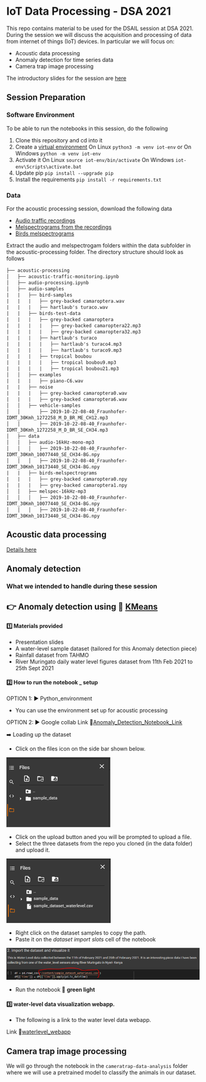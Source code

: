 # IoT Data Processing - DSA 2021

This repo contains material to be used for the DSAIL session at DSA 2021. During the session we will discuss the acquisition and processing of data from internet of things (IoT) devices. In particular we will focus on:
* Acoustic data processing
* Anomaly detection for time series data
* Camera trap image processing

The introductory slides for the session are [here](https://docs.google.com/presentation/d/1YEe4n4gkYo-EjgHpaq--zeufmJvlE1FsUclJfDsqnqU/edit?usp=sharing)

## Session Preparation

### Software Environment
 To be able to run the notebooks in this session, do the following

1. Clone this repository and cd into it
1. Create a [virtual environment](https://docs.python.org/3/tutorial/venv.html)
On Linux `python3 -m venv iot-env` or On Windows `python -m venv iot-env`
1. Activate it
On Linux
`source iot-env/bin/activate`
On Windows
`iot-env\Scripts\activate.bat`
1. Update pip `pip install --upgrade pip`
1. Install the requirements
`pip install -r requirements.txt`


### Data
For the acoustic processing session, download the following data
* [Audio traffic recordings](https://drive.google.com/file/d/1-wvwEL766FvvpgJYi_adrxAyu2rHW77A/view?usp=sharing)
* [Melspectrograms from the recordings](https://drive.google.com/file/d/1ibw9jKKqx8lDWEPyOEIGqmJkXqMkvew1/view?usp=sharing)
* [Birds melspectrograms](https://drive.google.com/file/d/1BATJ6R6yTpEArAdD61l9i7u1WiTvf5cg/view?usp=sharing)

Extract the audio and melspectrogam folders within the data subfolder in the acoustic-processing folder. The directory structure should look as follows
```
├── acoustic-processing
│   ├── acoustic-traffic-monitoring.ipynb
│   ├── audio-processing.ipynb
│   ├── audio-samples
|   |   ├── bird-samples
|   |   |   ├── grey-backed camaroptera.wav
|   |   |   ├── hartlaub's turaco.wav
|   |   ├── birds-test-data
|   |   |   ├── grey-backed camaroptera
|   |   |   |   ├── grey-backed camaroptera22.mp3
|   |   |   |   ├── grey-backed camaroptera32.mp3
|   |   |   ├── hartlaub's turaco
|   |   |   |   ├── hartlaub's turaco4.mp3
|   |   |   |   ├── hartlaub's turaco9.mp3
|   |   |   ├── tropical boubou
|   |   |   |   ├── tropical boubou9.mp3
|   |   |   |   ├── tropical boubou21.mp3
│   │   ├── examples
|   |   |   ├── piano-C6.wav
|   |   ├── noise
|   |   |   ├── grey-backed camaroptera0.wav
|   |   |   ├── grey-backed camaroptera6.wav
│   │   ├── vehicle-samples
│   │       ├── 2019-10-22-08-40_Fraunhofer-IDMT_30Kmh_1272258_M_D_BR_ME_CH12.mp3
│   │       ├── 2019-10-22-08-40_Fraunhofer-IDMT_30Kmh_1272258_M_D_BR_SE_CH34.mp3
│   ├── data
│   │   ├── audio-16kHz-mono-mp3
│   │   │   ├── 2019-10-22-08-40_Fraunhofer-IDMT_30Kmh_10077440_SE_CH34-BG.npy
│   │   │   ├── 2019-10-22-08-40_Fraunhofer-IDMT_30Kmh_10173440_SE_CH34-BG.npy
|   |   ├── birds-melspectrograms
|   |   |   ├── grey-backed camaroptera0.npy
|   |   |   ├── grey-backed camaroptera1.npy
│   │   ├── melspec-16kHz-mp3
│   │   │   ├── 2019-10-22-08-40_Fraunhofer-IDMT_30Kmh_10077440_SE_CH34-BG.npy
│   │   │   ├── 2019-10-22-08-40_Fraunhofer-IDMT_30Kmh_10173440_SE_CH34-BG.npy
```
## Acoustic data processing
[Details here](acoustic-processing/)

## Anomaly detection

### What we intended to handle during these session

## :point_right: Anomaly detection using :link: [KMeans](https://scikit-learn.org/stable/modules/generated/sklearn.cluster.KMeans.html)

#### :one: Materials provided
- Presentation slides 
- A water-level sample dataset (tailored for this Anomaly detection piece)
- Rainfall dataset from TAHMO
- River Muringato daily water level figures dataset from 11th Feb 2021 to 25th Sept 2021

#### :two: How to run the notebook _ setup

OPTION 1: :arrow_forward: Python_environment
- You can use the environment set up for acoustic processing 

OPTION 2: :arrow_forward: Google collab 
Link :link:[Anomaly_Detection_Notebook_Link](https://colab.research.google.com/drive/1Oe9kWt-88ehHAL_Plq5euHh2ekDiXWO5?usp=sharing)

:arrow_right: Loading up the dataset  

- Click on the files icon on the side bar shown below.

![cover page image](/anomaly-detection/assets/img/file1.PNG)

- Click on the upload button aned you will be prompted to upload a file.
- Select the three datasets from the repo you cloned (in the data folder) and upload it.

![cover page image](/anomaly-detection/assets/img/file2.PNG)

- Right click on the dataset samples to copy the path.
- Paste it on the *dataset import slots* cell of the notebook

![cover page image](/anomaly-detection/assets/img/file3.PNG)

- Run the notebook :battery: **green light**

#### :three: water-level data visualization webapp.
- The following is a link to the water level data webapp.

Link :link:[waterlevel_webapp](https://water-monitoring-258811.wl.r.appspot.com)

## Camera trap image processing
We will go through the notebook in the `cameratrap-data-analysis` folder where we will use a pretrained model to classify the animals in our dataset.

